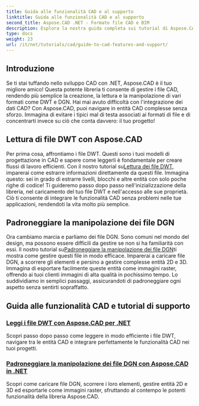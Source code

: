```yaml
---
title: Guida alle funzionalità CAD e al supporto
linktitle: Guida alle funzionalità CAD e al supporto
second_title: Aspose.CAD .NET - Formato file CAD e BIM
description: Esplora la nostra guida completa sui tutorial di Aspose.CAD per .NET, perfetta per gli sviluppatori che desiderano migliorare il proprio software con funzionalità CAD.
type: docs
weight: 23
url: /it/net/tutorials/cad/guide-to-cad-features-and-support/
---
```

## Introduzione

Se ti stai tuffando nello sviluppo CAD con .NET, Aspose.CAD è il tuo migliore amico! Questa potente libreria ti consente di gestire i file CAD, rendendo più semplice la creazione, la lettura e la manipolazione di vari formati come DWT e DGN. Hai mai avuto difficoltà con l'integrazione dei dati CAD? Con Aspose.CAD, puoi navigare in entità CAD complesse senza sforzo. Immagina di evitare i tipici mal di testa associati ai formati di file e di concentrarti invece su ciò che conta davvero: il tuo progetto!

## Lettura di file DWT con Aspose.CAD

Per prima cosa, affrontiamo i file DWT. Questi sono i tuoi modelli di progettazione in CAD e sapere come leggerli è fondamentale per creare flussi di lavoro efficienti. Con il nostro tutorial su[Lettura dei file DWT](./read-dwt-files/), imparerai come estrarre informazioni direttamente da questi file. Immagina questo: sei in grado di estrarre livelli, blocchi e altre entità con solo poche righe di codice! Ti guideremo passo dopo passo nell'inizializzazione della libreria, nel caricamento del tuo file DWT e nell'accesso alle sue proprietà. Ciò ti consente di integrare le funzionalità CAD senza problemi nelle tue applicazioni, rendendoti la vita molto più semplice.

## Padroneggiare la manipolazione dei file DGN

 Ora cambiamo marcia e parliamo dei file DGN. Sono comuni nel mondo del design, ma possono essere difficili da gestire se non si ha familiarità con essi. Il nostro tutorial su[Padroneggiare la manipolazione dei file DGN](./mastering-dgn-file-manipulation/)ti mostra come gestire questi file in modo efficace. Imparerai a caricare file DGN, a scorrere gli elementi e persino a gestire complesse entità 2D e 3D. Immagina di esportare facilmente queste entità come immagini raster, offrendo ai tuoi clienti immagini di alta qualità in pochissimo tempo. Lo suddividiamo in semplici passaggi, assicurandoti di padroneggiare ogni aspetto senza sentirti sopraffatto.

## Guida alle funzionalità CAD e tutorial di supporto
### [Leggi i file DWT con Aspose.CAD per .NET](./read-dwt-files/)
Scopri passo dopo passo come leggere in modo efficiente i file DWT, navigare tra le entità CAD e integrare perfettamente le funzionalità CAD nei tuoi progetti.
### [Padroneggiare la manipolazione dei file DGN con Aspose.CAD in .NET](./mastering-dgn-file-manipulation/)
Scopri come caricare file DGN, scorrere i loro elementi, gestire entità 2D e 3D ed esportarle come immagini raster, sfruttando al contempo le potenti funzionalità della libreria Aspose.CAD.